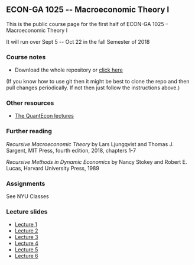 
## ECON-GA 1025 -- Macroeconomic Theory I

This is the public course page for the first half of ECON-GA 1025 – Macroeconomic Theory I

It will run over Sept 5 -- Oct 22 in the fall Semester of 2018

### Course notes

* Download the whole repository or [click here](https://github.com/jstac/nyu_macro_fall_2018/raw/master/notes.pdf)

(If you know how to use git then it might be best to clone the repo and then
pull changes periodically.  If not then just follow the instructions above.)




### Other resources

* [The QuantEcon lectures](https://lectures.quantecon.org/)


### Further reading

*Recursive Macroeconomic Theory* by Lars Ljungqvist and Thomas J. Sargent, MIT Press, fourth edition, 2018, chapters 1-7

*Recursive Methods in Dynamic Economics* by Nancy Stokey and Robert E. Lucas, Harvard University Press, 1989


### Assignments

See NYU Classes


### Lecture slides

* [Lecture 1](https://github.com/jstac/nyu_macro_fall_2018/raw/master/lectures/lecture1.pdf)
* [Lecture 2](https://github.com/jstac/nyu_macro_fall_2018/raw/master/lectures/lecture2.pdf)
* [Lecture 3](https://github.com/jstac/nyu_macro_fall_2018/raw/master/lectures/lecture3.pdf)
* [Lecture 4](https://github.com/jstac/nyu_macro_fall_2018/raw/master/lectures/lecture4.pdf)
* [Lecture 5](https://github.com/jstac/nyu_macro_fall_2018/raw/master/lectures/lecture5.pdf)
* [Lecture 6](https://github.com/jstac/nyu_macro_fall_2018/raw/master/lectures/lecture6.pdf)
